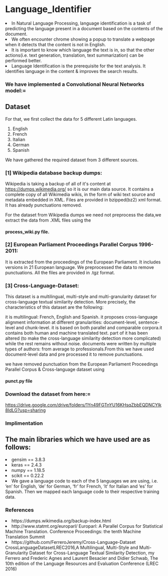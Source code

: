 
<h1>Language_Identifier</h1>

<li>In Natural Language Processing, language identification is a task of predicting the language present in a document based on the contents of the document.</li>
<li>We often encounter chrome showing a popup to translate a webpage when it detects that the content is not in English.</li>
<li>It is important to know which language the text is in, so that the other actions(i.e. text  generation, translation, text summarization) can be performed better.</li>
<li>Language Identification is the prerequisite for the text analysis. It identifies language in the content & improves the search results.</li>

### We have implemented a Convolutional Neural Networks model:=

## Dataset

For that, we first collect the data for 5 different Latin languages.

<ol type="1">
<li>English</li>
<li>French</li>
<li>Italian</li>
<li>German</li>
<li>Spanish</li>
</ol>

We have gathered the required dataset from 3 different sources.

### [1] Wikipedia database backup dumps:

Wikipedia is taking a backup of all of it's content at https://dumps.wikimedia.org/ so it is our main data source. It contains a complete copy of all Wikimedia wikis, in the form of wiki text source and metadata embedded in XML. Files are provided in bzipped(bz2) xml format. It has already punctuations removed.

For the dataset from Wikipedia dumps we need not preprocess the data,we extract the data from .XML files using the 
#### process_wiki.py file.


### [2] European Parliament Proceedings Parallel Corpus 1996-2011: 

It is extracted from the proceedings of the European Parliament. It includes versions in 21 European language. We preprocessed the data to remove punctuations. All the files are provided in .tgz format.

### [3] Cross-Language-Dataset: 

This dataset is a multilingual, multi-style and multi-granularity dataset for cross-language textual similarity detection. More precisely, the characteristics of this dataset are the following:

it is multilingual: French, English and Spanish. it proposes cross-language alignment information at different granularities: document-level, sentence-level and chunk-level. it is based on both parallel and comparable corpora.it contains both human and machine translated text. part of it has been altered (to make the cross-language similarity detection more complicated) while the rest remains without noise. documents were written by multiple types of authors: from average to professionals.From this we have used document-level data and pre processed it to remove punctuations.

we have removed punctuation from the European Parliament Proceedings Parallel Corpus & Cross-language dataset using
#### punct.py file


### Download the dataset from here:=

https://drive.google.com/drive/folders/1Yn49FGTnYU16KHsqZbbEQDNCYlk8IdLG?usp=sharing

### Implimentation

## The main libraries which we have used are as follows:

<li> gensim == 3.8.3 </li>
<li> keras == 2.4.3 </li>
<li> numpy == 1.18.5 </li>
<li> scikit == 0.22.2 </li>

<li>We gave a language code to each of the 5 languages we are using, i.e. ‘en’ for English, ‘de’ for German, ‘fr’ for French, ‘it’ for Italian and ‘es’ for Spanish.
Then we mapped each language code to their respective training data.</li>

### References

<li> https://dumps.wikimedia.org/backup-index.html </li>
<li> http://www.statmt.org/europarl/ Europarl: A Parallel Corpus for Statistical Machine Translation. Conference Proceedings: the tenth Machine Translation Summit </li>
<li> https://github.com/FerreroJeremy/Cross-Language-Dataset CrossLanguageDatasetLREC2016,A Multilingual, Multi-Style and Multi-Granularity Dataset for Cross-Language Textual Similarity Detection, my Ferrero and Frederic Agnes and Laurent Besacier and Didier Schwab, The 10th edition of the Language Resources and Evaluation Conference (LREC 2016) </li>


